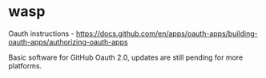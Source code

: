# wasp

Oauth instructions -
https://docs.github.com/en/apps/oauth-apps/building-oauth-apps/authorizing-oauth-apps

Basic software for GitHub Oauth 2.0, updates are still pending for more platforms.

